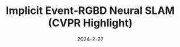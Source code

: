 ---
title: "Implicit Event-RGBD Neural SLAM (<b>CVPR Highlight</b>)"
collection: publications
permalink: /publication/2024-enslam
date: 2024-2-27
venue: "CVPR"
authors: "<b>Delin Qu$^*$</b>, <b>Chi Yan$^{*}$</b>, Dong Wang, Jie Yin, Qizhi Chen, Yiting Zhang, Dan Xu, Bin Zhao, Xuelong Li$^†$</b>"
url: 
project: https://delinqu.github.io/EN-SLAM
bibtex: files/2024_enslam.txt
arxiv: https://arxiv.org/abs/2311.11013
openpdf: https://arxiv.org/pdf/2311.11013.pdf
supp: 
teaser: images/2024_enslam.png
videoresults: 
videotalk: 
poster: 
code: https://github.com/DelinQu/EN-SLAM
---